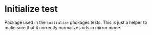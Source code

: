 Initialize test
===============

Package used in the `initialize` packages tests. This is just a helper to make
sure that it correctly normalizes urls in mirror mode.
